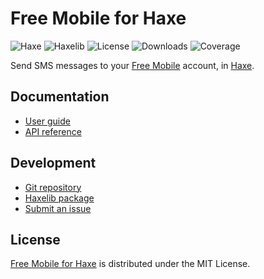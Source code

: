 # Free Mobile for Haxe
![Haxe](https://badgen.net/badge/haxe/%3E%3D4.2.0/green) ![Haxelib](https://badgen.net/haxelib/v/free_mobile) ![License](https://badgen.net/haxelib/license/free_mobile) ![Downloads](https://badgen.net/haxelib/d/free_mobile) ![Coverage](https://badgen.net/coveralls/c/bitbucket/cedx/free-mobile.hx)

Send SMS messages to your [Free Mobile](https://mobile.free.fr) account, in [Haxe](https://haxe.org).

## Documentation
- [User guide](https://bitbucket.org/cedx/free-mobile.hx/wiki)
- [API reference](https://cedx.github.io/free-mobile.hx)

## Development
- [Git repository](https://bitbucket.org/cedx/free-mobile.hx)
- [Haxelib package](https://lib.haxe.org/p/free_mobile)
- [Submit an issue](https://bitbucket.org/cedx/free-mobile.hx/issues)

## License
[Free Mobile for Haxe](https://bitbucket.org/cedx/free-mobile.hx) is distributed under the MIT License.

